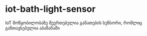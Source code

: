 # iot-bath-light-sensor
IoT მოწყობილობაზე შეერთებულია განათების სენსორი, რომლიც განთავსებულია აბაზანაში

